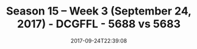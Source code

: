 ---
title: Season 15 – Week 3 (September 24, 2017) - DCGFFL - 5688 vs 5683
teams_score:
- team: 5688
  score: 18
- team: 5683
  score: 27
mvp: Nick Bonard, Scott Williams
game-ball: Seaton Croswell, Doug Edwards
season: 15
week: 3
date: '2017-09-24T22:39:08'
pageid: season-15-week-3-september-24-2017-5688-vs-5683
---